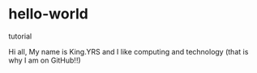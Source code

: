 # hello-world
tutorial


Hi all, 
My name is King.YRS and I like computing and technology (that is why I am on GitHub!!)
